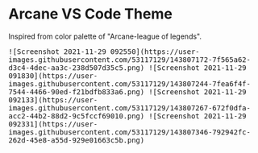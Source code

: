 # Arcane VS Code Theme

Inspired from color palette of "Arcane-league of legends".

<kbd>
  ![Screenshot 2021-11-29 092550](https://user-images.githubusercontent.com/53117129/143807172-7f565a62-d3c4-4dec-aa3c-238d507d35c5.png)
</kbd>

<kbd>
  ![Screenshot 2021-11-29 091830](https://user-images.githubusercontent.com/53117129/143807244-7fea6f4f-7544-4466-90ed-f21bdfb833a6.png)
</kbd>

<kbd>
 ![Screenshot 2021-11-29 092133](https://user-images.githubusercontent.com/53117129/143807267-672f0dfa-acc2-44b2-88d2-9c5fccf69010.png)
</kbd>

<kbd>
![Screenshot 2021-11-29 092331](https://user-images.githubusercontent.com/53117129/143807346-792942fc-262d-45e8-a55d-929e01663c5b.png)
</kbd>
